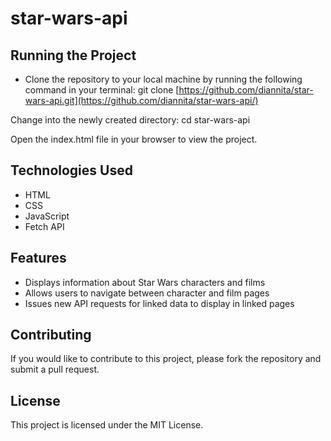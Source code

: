 # star-wars-api

## Running the Project
- Clone the repository to your local machine by running the following command in your terminal:
git clone [https://github.com/diannita/star-wars-api.git](https://github.com/diannita/star-wars-api/)

Change into the newly created directory:
cd star-wars-api

Open the index.html file in your browser to view the project.

## Technologies Used
- HTML
- CSS
- JavaScript
- Fetch API

## Features
- Displays information about Star Wars characters and films
- Allows users to navigate between character and film pages
- Issues new API requests for linked data to display in linked pages

## Contributing
If you would like to contribute to this project, please fork the repository and submit a pull request.

## License
This project is licensed under the MIT License.
